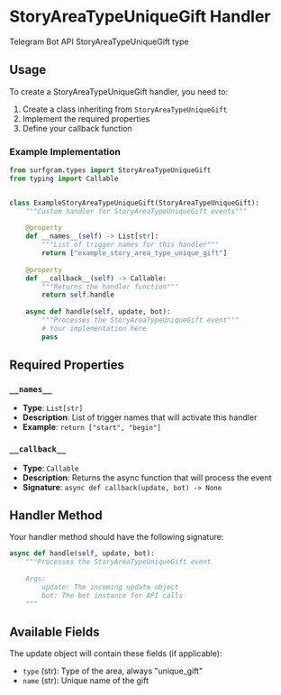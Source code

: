 # StoryAreaTypeUniqueGift Handler

Telegram Bot API StoryAreaTypeUniqueGift type

## Usage

To create a StoryAreaTypeUniqueGift handler, you need to:

1. Create a class inheriting from `StoryAreaTypeUniqueGift`
2. Implement the required properties
3. Define your callback function

### Example Implementation

```python
from surfgram.types import StoryAreaTypeUniqueGift
from typing import Callable


class ExampleStoryAreaTypeUniqueGift(StoryAreaTypeUniqueGift):
    """Custom handler for StoryAreaTypeUniqueGift events"""
    
    @property
    def __names__(self) -> List[str]:
        """List of trigger names for this handler"""
        return ["example_story_area_type_unique_gift"]
    
    @property
    def __callback__(self) -> Callable:
        """Returns the handler function"""
        return self.handle
    
    async def handle(self, update, bot):
        """Processes the StoryAreaTypeUniqueGift event"""
        # Your implementation here
        pass
```

## Required Properties

### `__names__`
- **Type**: `List[str]`
- **Description**: List of trigger names that will activate this handler
- **Example**: `return ["start", "begin"]`

### `__callback__`
- **Type**: `Callable`
- **Description**: Returns the async function that will process the event
- **Signature**: `async def callback(update, bot) -> None`

## Handler Method

Your handler method should have the following signature:

```python
async def handle(self, update, bot):
    """Processes the StoryAreaTypeUniqueGift event
    
    Args:
        update: The incoming update object
        bot: The bot instance for API calls
    """
```

## Available Fields

The update object will contain these fields (if applicable):

- `type` (str): Type of the area, always "unique_gift"
- `name` (str): Unique name of the gift
